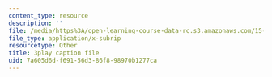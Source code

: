 ```yaml
---
content_type: resource
description: ''
file: /media/https%3A/open-learning-course-data-rc.s3.amazonaws.com/15-071-the-analytics-edge-spring-2017/7a605d6df69156d386f898970b1277ca_lkrsGRNsoEU.vtt
file_type: application/x-subrip
resourcetype: Other
title: 3play caption file
uid: 7a605d6d-f691-56d3-86f8-98970b1277ca
---
```

